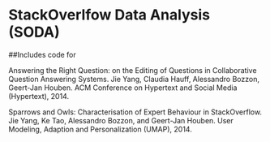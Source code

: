 StackOverlfow Data Analysis (SODA)
=======

##Includes code for

Answering the Right Question: on the Editing of Questions in Collaborative Question Answering Systems.  Jie Yang, Claudia Hauff, Alessandro Bozzon, Geert-Jan Houben. ACM Conference on Hypertext and Social Media (Hypertext), 2014.

Sparrows and Owls: Characterisation of Expert Behaviour in StackOverflow. Jie Yang, Ke Tao, Alessandro Bozzon, and Geert-Jan Houben. User Modeling, Adaption and Personalization (UMAP), 2014.

